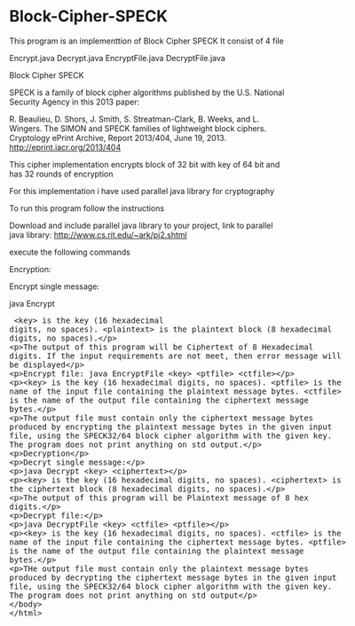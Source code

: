 # Block-Cipher-SPECK
This program is an implementtion of Block Cipher SPECK
It consist of 4 file

Encrypt.java
Decrypt.java
EncryptFile.java
DecryptFile.java

Block Cipher SPECK

SPECK is a family of block cipher algorithms published by the U.S. National Security Agency in this 2013 paper:

R. Beaulieu, D. Shors, J. Smith, S. Streatman-Clark, B. Weeks, and L. Wingers. The SIMON and SPECK families of lightweight block ciphers. Cryptology ePrint Archive, Report 2013/404, June 19, 2013.  http://eprint.iacr.org/2013/404


This cipher implementation encrypts block of 32 bit with key of 64 bit and has 32 rounds of encryption

For this implementation i have used parallel java library for cryptography

To run this program follow the instructions

Download and include parallel java library to your project, link to parallel java library: http://www.cs.rit.edu/~ark/pj2.shtml

execute the following commands

Encryption:

Encrypt single message:

java Encrypt <Key> <PlainText>
<key> is the key (16 hexadecimal digits, no spaces).
<plaintext> is the plaintext block (8 hexadecimal digits, no spaces).

The output of this program will be Ciphertext of 8 Hexadecimal digits. 
If the input requirements are not meet, then error message will be displayed

Encrypt file:
java EncryptFile <key> <ptfile> <ctfile>

<key> is the key (16 hexadecimal digits, no spaces).
<ptfile> is the name of the input file containing the plaintext message bytes.
<ctfile> is the name of the output file containing the ciphertext message bytes.

The output file must contain only the ciphertext message bytes produced by encrypting the plaintext message bytes in the given input file, using the SPECK32/64 block cipher algorithm with the given key. The program does not print anything on std output.


Decryption

Decryt single message:

java Decrypt <key> <ciphertext>

<key> is the key (16 hexadecimal digits, no spaces).
<ciphertext> is the ciphertext block (8 hexadecimal digits, no spaces).

The output of this program will be Plaintext message of 8 hex digits.

Decrypt file:

java DecryptFile <key> <ctfile> <ptfile>

<key> is the key (16 hexadecimal digits, no spaces).
<ctfile> is the name of the input file containing the ciphertext message bytes.
<ptfile> is the name of the output file containing the plaintext message bytes.

THe output file must contain only the plaintext message bytes produced by decrypting the ciphertext message bytes in the given input file, using the SPECK32/64 block cipher algorithm with the given key. The program does not print anything on std output


